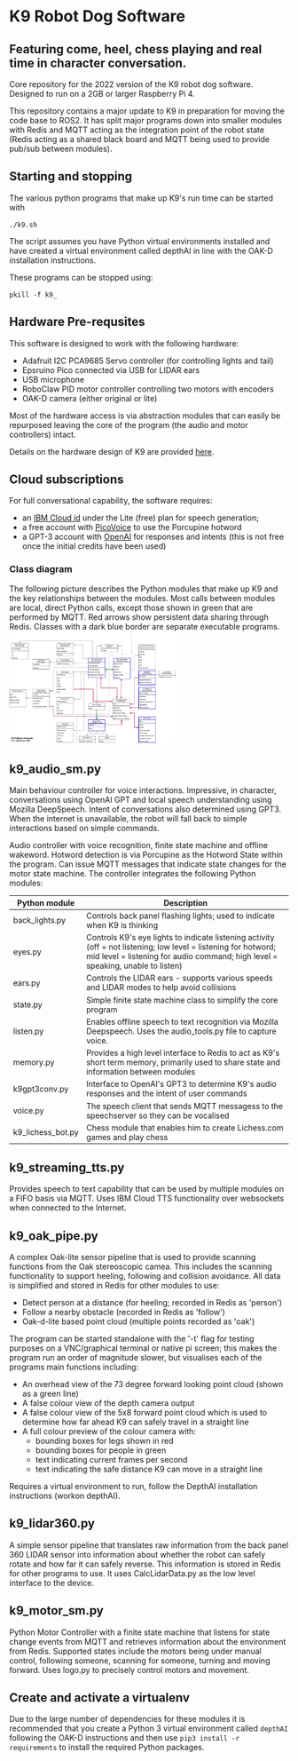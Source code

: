 # K9 Robot Dog Software
## Featuring come, heel, chess playing and real time in character conversation.

Core repository for the 2022 version of the K9 robot dog software.  Designed to run on a 2GB or larger Raspberry Pi 4.

This repository contains a major update to K9 in preparation for moving the code base to ROS2.  It has split major programs down into smaller modules with Redis and MQTT acting as the integration point of the robot state (Redis acting as a shared black board and MQTT being used to provide pub/sub between modules).

## Starting and stopping
The various python programs that make up K9's run time can be started with
```console
./k9.sh
```
The script assumes you have Python virtual environments installed and have created a virtual environment called depthAI in line with the OAK-D installation instructions.

These programs can be stopped using: 
```console
pkill -f k9_
```

## Hardware Pre-requsites
This software is designed to work with the following hardware:
* Adafruit I2C PCA9685 Servo controller (for controlling lights and tail)
* Epsruino Pico connected via USB for LIDAR ears
* USB microphone
* RoboClaw PID motor controller controlling two motors with encoders
* OAK-D camera (either original or lite)

Most of the hardware access is via abstraction modules that can easily be repurposed leaving the core of the program (the audio and motor controllers) intact.

 Details on the hardware design of K9 are provided [here](https://k9-build.blogspot.com/p/this-post-provides-quick-tour-of-the.html).

## Cloud subscriptions
For full conversational capability, the software requires:
* an [IBM Cloud id](https://www.ibm.com/cloud) under the Lite (free) plan for speech generation;
* a free account with [PicoVoice](https://picovoice.ai/platform/porcupine/) to use the Porcupine hotword
* a GPT-3 account with [OpenAI](https://openai.com/api/) for responses and intents (this is not free once the initial credits have been used)

### Class diagram
The following picture describes the Python modules that make up K9 and the key relationships between the modules. Most calls between modules are local, direct Python calls, except those shown in green that are performed by MQTT.  Red arrows show persistent data sharing through Redis. Classes with a dark blue border are separate executable programs.
<img
  src="K9 class diagram.drawio.png"
  alt="K9 Class Diagram"
  title="K9 Class Diagram"
  style="display: inline-block; margin: 0 auto; max-width: 300px">

## k9_audio_sm.py
Main behaviour controller for voice interactions. Impressive, in character, conversations using OpenAI GPT and local speech understanding using Mozilla DeepSpeech. Intent of conversations also determined using GPT3.  When the internet is unavailable, the robot will fall back to simple interactions based on simple commands.

Audio controller with voice recognition, finite state machine and offline wakeword.  Hotword detection is via Porcupine as the Hotword State within the program. Can issue MQTT messages that indicate state changes for the motor state machine.  The controller integrates the following Python modules:

| Python module | Description |
|---|---|
|back_lights.py|Controls back panel flashing lights; used to indicate when K9 is thinking|
|eyes.py|Controls K9's eye lights to indicate listening activity (off = not listening; low level = listening for hotword; mid level = listening for audio command; high level = speaking, unable to listen)|
|ears.py|Controls the LIDAR ears - supports various speeds and LIDAR modes to help avoid collisions|
|state.py|Simple finite state machine class to simplify the core program|
|listen.py|Enables offline speech to text recognition via Mozilla Deepspeech. Uses the audio_tools.py file to capture voice.|
|memory.py|Provides a high level interface to Redis to act as K9's short term memory, primarily used to share state and information between modules|
|k9gpt3conv.py|Interface to OpenAI's GPT3 to determine K9's audio responses and the intent of user commands|
|voice.py|The speech client that sends MQTT messagess to the speechserver so they can be vocalised|
|k9_lichess_bot.py|Chess module that enables him to create Lichess.com games and play chess|

## k9_streaming_tts.py
Provides speech to text capability that can be used by multiple modules on a FIFO basis via MQTT.  Uses IBM Cloud TTS functionality over websockets when connected to the Internet.

## k9_oak_pipe.py
A complex Oak-lite sensor pipeline that is used to provide scanning functions from the Oak stereoscopic camea.  This includes the scanning functionality to support heeling, following and collision avoidance.  All data is simplified and stored in Redis for other modules to use:
  * Detect person at a distance (for heeling; recorded in Redis as 'person')
  * Follow a nearby obstacle (recorded in Redis as 'follow')
  * Oak-d-lite based point cloud (multiple points recorded as 'oak')

The program can be started standalone with the '-t' flag for testing purposes on a VNC/graphical terminal or native pi screen; this makes the program run an order of magnitude slower, but visualises each of the programs main functions  including:

 * An overhead view of the 73 degree forward looking point cloud (shown as a green line)
 * A false colour view of the depth camera output
 * A false colour view of the 5x8 forward point cloud which is used to determine how far ahead K9 can safely travel in a straight line
 * A full colour preview of the colour camera with:
   * bounding boxes for legs shown in red
   * bounding boxes for people in green
   * text indicating current frames per second
   * text indicating the safe distance K9 can move in a straight line

Requires a virtual environment to run, follow the DepthAI installation instructions (workon depthAI).

## k9_lidar360.py
A simple sensor pipeline that translates raw information from the back panel 360 LIDAR sensor into information about whether the robot can safely rotate and how far it can safely reverse.  This information is stored in Redis for other programs to use.  It uses CalcLidarData.py as the low level interface to the device.

## k9_motor_sm.py
Python Motor Controller with a finite state machine that listens for state change events from MQTT and retrieves information about the environment from Redis.  Supported states include the motors being under manual control, following someone, scanning for someone, turning and moving forward. Uses logo.py to precisely control motors and movement.


## Create and activate a virtualenv
Due to the large number of dependencies for these modules it is recommended that you create a Python 3 virtual environment called ```depthAI``` following the OAK-D instructions and then use ``pip3 install -r requirements`` to install the required Python packages.

